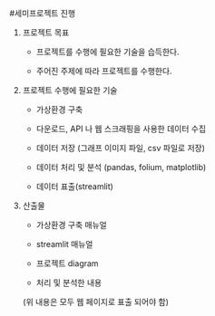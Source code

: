 #세미프로젝트 진행

1. 프로젝트 목표

	- 프로젝트를 수행에 필요한 기술을 습득한다. 

	- 주어진 주제에 따라 프로젝트를 수행한다. 

2. 프로젝트 수행에 필요한 기술

	- 가상환경 구축

	- 다운로드, API 나 웹 스크래핑을 사용한 데이터 수집

	- 데이터 저장 (그래프 이미지 파일, csv 파일로 저장)

	- 데이터 처리 및 분석 (pandas, folium, matplotlib)

	- 데이터 표출(streamlit)


3. 산출물

	- 가상환경 구축 매뉴얼

	- streamlit 매뉴얼

	- 프로젝트 diagram

	- 처리 및 분석한 내용

	(위 내용은 모두 웹 페이지로 표출 되어야 함)

